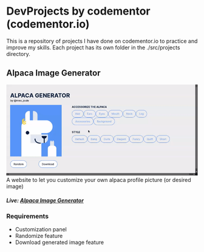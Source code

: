 # DevProjects by codementor (codementor.io)

This is a repository of projects I have done on codementor.io to practice and improve my skills. Each project has its own folder in the ./src/projects directory.

## Alpaca Image Generator
![Alpaca Image Generator](./public/alpaca-img-gen.gif)
A website to let you customize your own alpaca profile picture (or desired image)
##### Live: [Alpaca Image Generator](https://dev-projects-nine.vercel.app/alpaca-image-gen)

### Requirements
* Customization panel
* Randomize feature
* Download generated image feature
